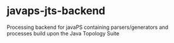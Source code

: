 # javaps-jts-backend
Processing backend for javaPS containing parsers/generators and processes build upon the Java Topology Suite
